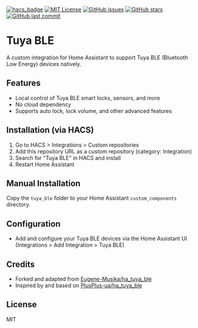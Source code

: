 [![hacs_badge](https://img.shields.io/badge/HACS-Custom-orange.svg?style=flat-square)](https://hacs.xyz/)
[![MIT License](https://img.shields.io/badge/license-MIT-blue.svg?style=flat-square)](LICENSE)
[![GitHub issues](https://img.shields.io/github/issues/gregd72002/tuya_ble?style=flat-square)](https://github.com/gregd72002/tuya_ble/issues)
[![GitHub stars](https://img.shields.io/github/stars/gregd72002/tuya_ble?style=flat-square)](https://github.com/gregd72002/tuya_ble/stargazers)
[![GitHub last commit](https://img.shields.io/github/last-commit/gregd72002/tuya_ble?style=flat-square)](https://github.com/gregd72002/tuya_ble/commits/main)

# Tuya BLE

A custom integration for Home Assistant to support Tuya BLE (Bluetooth Low Energy) devices natively.

## Features
- Local control of Tuya BLE smart locks, sensors, and more
- No cloud dependency
- Supports auto lock, lock volume, and other advanced features

## Installation (via HACS)
1. Go to HACS > Integrations > Custom repositories
2. Add this repository URL as a custom repository (category: Integration)
3. Search for "Tuya BLE" in HACS and install
4. Restart Home Assistant

## Manual Installation
Copy the `tuya_ble` folder to your Home Assistant `custom_components` directory.

## Configuration
- Add and configure your Tuya BLE devices via the Home Assistant UI (Integrations > Add Integration > Tuya BLE)

## Credits
- Forked and adapted from [Eugene-Musika/ha_tuya_ble](https://github.com/Eugene-Musika/ha_tuya_ble)
- Inspired by and based on [PlusPlus-ua/ha_tuya_ble](https://github.com/PlusPlus-ua/ha_tuya_ble)

## License
MIT 